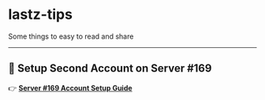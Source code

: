 # lastz-tips
Some things to easy to read and share

---
## 🧟 Setup Second Account on Server #169
👉 [**Server #169 Account Setup Guide**](Server169Guide.md)
